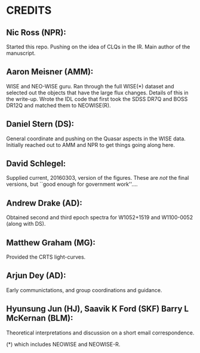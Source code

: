 # CREDITS

## Nic Ross (NPR): 
Started this repo. Pushing on the idea of CLQs in the IR.  Main author
of the manuscript.

## Aaron Meisner (AMM):
WISE and NEO-WISE guru. Ran through the full WISE(*) dataset and
selected out the objects that have the large flux changes. Details of
this in the write-up. Wrote the IDL code that first took the SDSS DR7Q
and BOSS DR12Q and matched them to NEOWISE(R).

## Daniel Stern (DS):
General coordinate and pushing on the Quasar aspects in the WISE
data. Initially reached out to AMM and NPR to get things going along
here.

## David Schlegel:
Supplied current, 20160303, version of the figures.  These are *not*
the final versions, but ``good enough for government work''....

## Andrew Drake (AD): 
Obtained second and third epoch spectra for W1052+1519 and W1100-0052
(along with DS).

## Matthew Graham (MG):
Provided the CRTS light-curves.

## Arjun Dey (AD):
Early communictations, and group coordinations and guidance.

## Hyunsung Jun (HJ), Saavik K Ford (SKF) Barry L McKernan (BLM):
Theoretical interpretations and discussion on a short email
correspondence.







(*) which includes NEOWISE and NEOWISE-R.
